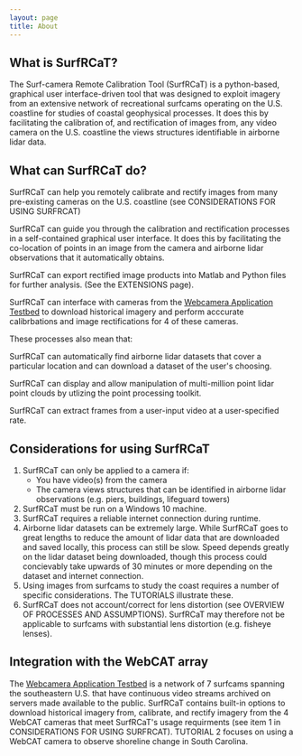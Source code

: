 ```yaml
---
layout: page
title: About
---
```


## What is SurfRCaT? ##
The Surf-camera Remote Calibration Tool (SurfRCaT) is a python-based, graphical user interface-driven tool that was designed 
to exploit imagery from an extensive network of recreational surfcams operating on the U.S. coastline for studies of coastal geophysical processes.
It does this by facilitating the calibration of, and rectification of images from, any video camera on the U.S. coastline the views structures 
identifiable in airborne lidar data.


## What can SurfRCaT do? ##
SurfRCaT can help you remotely calibrate and rectify images from many pre-existing cameras on the U.S. coastline (see CONSIDERATIONS FOR USING SURFRCAT)

SurfRCaT can guide you through the calibration and rectification processes in a self-contained graphical user interface. It does this by facilitating the
co-location of points in an image from the camera and airborne lidar observations that it automatically obtains.

SurfRCaT can export rectified image products into Matlab and Python files for further analysis. (See the EXTENSIONS page).
 
SurfRCaT can interface with cameras from the [Webcamera Application Testbed](https://secoora.org/webcat/) to download historical imagery and perform acccurate calibrbations
and image rectifications for 4 of these cameras.

These processes also mean that:
  
   SurfRCaT can automatically find airborne lidar datasets that cover a particular location and can download a dataset of the user's choosing. 

   SurfRCaT can display and allow manipulation of multi-million point lidar point clouds by utlizing the point processing toolkit. 

   SurfRCaT can extract frames from a user-input video at a user-specified rate.

 

## Considerations for using SurfRCaT ##
1) SurfRCaT can only be applied to a camera if:
   + You have video(s) from the camera 
   + The camera views structures that can be identified in airborne lidar observations (e.g. piers, buildings, lifeguard towers)
2) SurfRCaT must be run on a Windows 10 machine.
3) SurfRCaT requires a reliable internet connection during runtime. 
4) Airborne lidar datasets can be extremely large. While SurfRCaT goes to great lengths to reduce the amount of lidar data that are
downloaded and saved locally, this process can still be slow. Speed depends greatly on the lidar dataset being downloaded, though this 
process could concievably take upwards of 30 minutes or more depending on the dataset and internet connection. 
5) Using images from surfcams to study the coast requires a number of specific considerations. The TUTORIALS illustrate these. 
6) SurfRCaT does not account/correct for lens distortion (see OVERVIEW OF PROCESSES AND ASSUMPTIONS). SurfRCaT may therefore not be applicable to 
surfcams with substantial lens distortion (e.g. fisheye lenses). 



## Integration with the WebCAT array ##
The [Webcamera Application Testbed](https://secoora.org/webcat/) is a network of 7 surfcams spanning the southeastern U.S. that have continuous video streams archived on servers made
available to the public. SurfRCaT contains built-in options to download historical imagery from, calibrate, and rectify imagery from the 4 WebCAT cameras 
that meet SurfRCaT's usage requirments (see item 1 in CONSIDERATIONS FOR USING SURFRCAT). TUTORIAL 2 focuses on using a WebCAT camera to observe shoreline 
change in South Carolina. 











